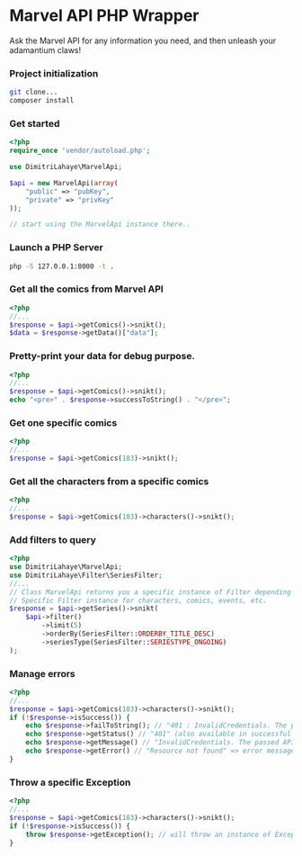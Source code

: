 # Marvel API PHP Wrapper

Ask the Marvel API for any information you need, and then unleash your adamantium claws!

### Project initialization
```bash
git clone...
composer install
```

### Get started
```php
<?php
require_once 'vendor/autoload.php';

use DimitriLahaye\MarvelApi;

$api = new MarvelApi(array(
	"public" => "pubKey",
	"private" => "privKey"
));

// start using the MarvelApi instance there..
```

### Launch a PHP Server
```bash
php -S 127.0.0.1:8000 -t .
```

### Get all the comics from Marvel API
```php
<?php
//...
$response = $api->getComics()->snikt();
$data = $response->getData()["data"];
```

### Pretty-print your data for debug purpose.
```php
<?php
//...
$response = $api->getComics()->snikt();
echo "<pre>" . $response->successToString() . "</pre>";
```

### Get one specific comics
```php
<?php
//...
$response = $api->getComics(183)->snikt();
```

### Get all the characters from a specific comics
```php
<?php
//...
$response = $api->getComics(183)->characters()->snikt();
```

### Add filters to query
```php
<?php
use DimitriLahaye\MarvelApi;
use DimitriLahaye\Filter\SeriesFilter;
//...
// Class MarvelApi returns you a specific instance of Filter depending on your current namespace.
// Specific Filter instance for characters, comics, events, etc.
$response = $api->getSeries()->snikt(
	$api->filter()
		->limit(5)
		->orderBy(SeriesFilter::ORDERBY_TITLE_DESC)
		->seriesType(SeriesFilter::SERIESTYPE_ONGOING)
);
```

### Manage errors
```php
<?php
//...
$response = $api->getComics(183)->characters()->snikt();
if (!$response->isSuccess()) {
	echo $response->failToString(); // "401 : InvalidCredentials. The passed API key is invalid."
	echo $response->getStatus() // "401" (also available in successful call).
	echo $response->getMessage() // "InvalidCredentials. The passed API key is invalid." => error message from Marvel API.
	echo $response->getError() // "Resource not found" => error message from cURL.
}
```

### Throw a specific Exception
```php
<?php
//...
$response = $api->getComics(183)->characters()->snikt();
if (!$response->isSuccess()) {
	throw $response->getException(); // will throw an instance of Exception with status, message from API and message from cURL.
}
```
